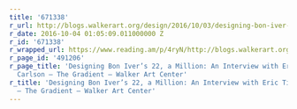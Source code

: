 ```yaml
---
title: '671338'
r_url: http://blogs.walkerart.org/design/2016/10/03/designing-bon-iver-22-a-million-album-art-eric-timothy-carlson
r_date: 2016-10-04 01:05:09.011000000 Z
r_id: '671338'
r_wrapped_url: https://www.reading.am/p/4ryN/http://blogs.walkerart.org/design/2016/10/03/designing-bon-iver-22-a-million-album-art-eric-timothy-carlson
r_page_id: '491206'
r_page_title: 'Designing Bon Iver’s 22, a Million: An Interview with Eric Timothy
  Carlson — The Gradient — Walker Art Center'
r_title: 'Designing Bon Iver’s 22, a Million: An Interview with Eric Timothy Carlson
  — The Gradient — Walker Art Center'
---
```



